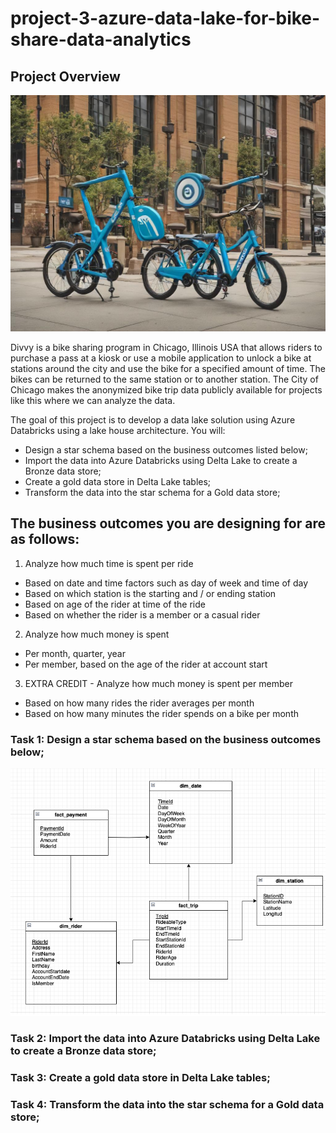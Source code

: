 # project-3-azure-data-lake-for-bike-share-data-analytics

## Project Overview

<img src="files/bikesharep3.jpeg" alt="star model">

Divvy is a bike sharing program in Chicago, Illinois USA that allows riders to purchase a pass at a kiosk or use a mobile application to unlock a bike at stations around the city and use the bike for a specified amount of time. The bikes can be returned to the same station or to another station. The City of Chicago makes the anonymized bike trip data publicly available for projects like this where we can analyze the data.

The goal of this project is to develop a data lake solution using Azure Databricks using a lake house architecture. You will:

* Design a star schema based on the business outcomes listed below;
* Import the data into Azure Databricks using Delta Lake to create a Bronze data store;
* Create a gold data store in Delta Lake tables;
* Transform the data into the star schema for a Gold data store;

## The business outcomes you are designing for are as follows:

1. Analyze how much time is spent per ride
* Based on date and time factors such as day of week and time of day
* Based on which station is the starting and / or ending station
* Based on age of the rider at time of the ride
* Based on whether the rider is a member or a casual rider

2. Analyze how much money is spent
* Per month, quarter, year
* Per member, based on the age of the rider at account start

3. EXTRA CREDIT - Analyze how much money is spent per member
* Based on how many rides the rider averages per month
* Based on how many minutes the rider spends on a bike per month

### **Task 1:** Design a star schema based on the business outcomes below;

<img src="files/starschema_embedded.png" alt="star schema">

### **Task 2:** Import the data into Azure Databricks using Delta Lake to create a Bronze data store;

### **Task 3:** Create a gold data store in Delta Lake tables;

### **Task 4:** Transform the data into the star schema for a Gold data store;
